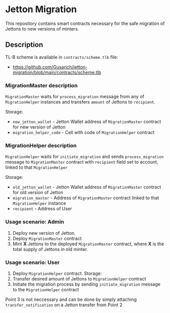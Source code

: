 # Jetton Migration

This repository contains smart contracts necessary for the safe migration of Jettons to new versions of minters.

## Description

TL-B scheme is available in `contracts/scheme.tlb` file:

-   https://github.com/Gusarich/jetton-migration/blob/main/contracts/scheme.tlb

### MigrationMaster description

`MigrationMaster` waits for `process_migration` message from any of `MigrationHelper` instances and transfers `amount` of Jettons to `recipient`.

Storage:

-   `new_jetton_wallet` - Jetton Wallet address of `MigrationMaster` contract for new version of Jetton
-   `migration_helper_code` - Cell with code of `MigrationHelper` contract

### MigrationHelper description

`MigrationHelper` waits for `initiate_migration` and sends `process_migration` message to `MigrationMaster` contract with `recipient` field set to account, linked to that `MigrationHelper`

Storage:

-   `old_jetton_wallet` - Jetton Wallet address of `MigrationMaster` contract for old version of Jetton
-   `migration_master` - Address of `MigrationMaster` contract linked to that `MigrationHelper` instance
-   `recipient` - Address of User

### Usage scenario: Admin

1. Deploy new version of Jetton.
2. Deploy `MigrationMaster` contract
3. Mint **X** Jettons to the deployed `MigrationMaster` contract, where **X** is the total supply of Jettons in old minter.

### Usage scenario: User

1. Deploy `MigrationHelper` contract. Storage:
2. Transfer desired amount of Jettons to `MigrationHelper` contract
3. Initiate the migration process by sending `initiate_migration` message to the `MigrationHelper` contract

Point 3 is not neccessary and can be done by simply attaching `transfer_notification` on a Jetton transfer from Point 2
